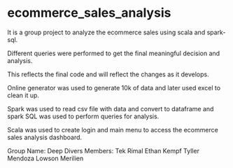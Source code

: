 # ecommerce_sales_analysis
It is a group project to analyze the ecommerce sales using scala and spark-sql. 

Different queries were performed to get the final meaningful decision and analysis.

This reflects the final code and will reflect the changes as it develops.

Online generator was used to generate 10k of data and later used excel to clean it up.

Spark was used to read csv file with data and convert to dataframe and spark SQL was used to perform queries for analysis.

Scala was used to create login and main menu to access the ecommerce sales analysis dashboard.

Group Name: Deep Divers
Members: Tek Rimal
         Ethan Kempf
         Tyller Mendoza
         Lowson Merilien
         
         


